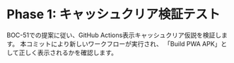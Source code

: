 # Phase 1: キャッシュクリア検証テスト

BOC-51での提案に従い、GitHub Actions表示キャッシュクリア仮説を検証します。
本コミットにより新しいワークフローが実行され、
「Build PWA APK」として正しく表示されるかを確認します。
